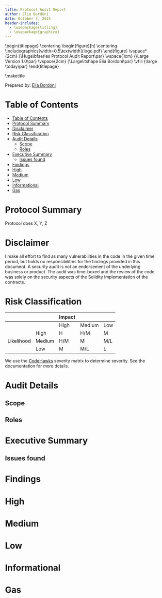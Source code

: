 ```yaml
---
title: Protocol Audit Report
author: Elia Bordoni
date: October 7, 2025
header-includes:
  - \usepackage{titling}
  - \usepackage{graphicx}
---
```


\begin{titlepage}
\centering
\begin{figure}[h]
\centering
\includegraphics[width=0.5\textwidth]{logo.pdf}
\end{figure}
\vspace*{2cm}
{\Huge\bfseries Protocol Audit Report\par}
\vspace{1cm}
{\Large Version 1.0\par}
\vspace{2cm}
{\Large\itshape Elia Bordoni\par}
\vfill
{\large \today\par}
\end{titlepage}

\maketitle

<!-- Your report starts here! -->

Prepared by: [Elia Bordoni](https://elia-bordoni-blockchain-dev.netlify.app/)

<!-- Lead Auditors:
- xxxxxxx -->

# Table of Contents

- [Table of Contents](#table-of-contents)
- [Protocol Summary](#protocol-summary)
- [Disclaimer](#disclaimer)
- [Risk Classification](#risk-classification)
- [Audit Details](#audit-details)
  - [Scope](#scope)
  - [Roles](#roles)
- [Executive Summary](#executive-summary)
  - [Issues found](#issues-found)
- [Findings](#findings)
- [High](#high)
- [Medium](#medium)
- [Low](#low)
- [Informational](#informational)
- [Gas](#gas)

# Protocol Summary

Protocol does X, Y, Z

# Disclaimer

I make all effort to find as many vulnerabilities in the code in the given time period, but holds no responsibilities for the findings provided in this document. A security audit is not an endorsement of the underlying business or product. The audit was time-boxed and the review of the code was solely on the security aspects of the Solidity implementation of the contracts.

# Risk Classification

|            |        | Impact |        |     |
| ---------- | ------ | ------ | ------ | --- |
|            |        | High   | Medium | Low |
|            | High   | H      | H/M    | M   |
| Likelihood | Medium | H/M    | M      | M/L |
|            | Low    | M      | M/L    | L   |

We use the [CodeHawks](https://docs.codehawks.com/hawks-auditors/how-to-evaluate-a-finding-severity) severity matrix to determine severity. See the documentation for more details.

# Audit Details

## Scope

## Roles

# Executive Summary

## Issues found

# Findings

# High

# Medium

# Low

# Informational

# Gas
